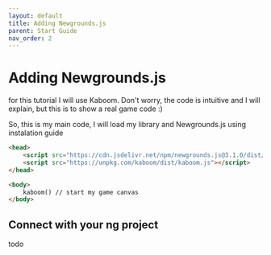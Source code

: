 ```yaml
---
layout: default
title: Adding Newgrounds.js
parent: Start Guide
nav_order: 2
---
```


# Adding Newgrounds.js

for this tutorial I will use Kaboom. Don't worry, the code is intuitive and I will explain, but this is to show a real game code :)

So, this is my main code, I will load my library and Newgrounds.js using instalation guide

```html
<head>
	<script src="https://cdn.jsdelivr.net/npm/newgrounds.js@3.1.0/dist/newgrounds.js"></script>
	<script src="https://unpkg.com/kaboom/dist/kaboom.js"></script>
</head>

<body>
	kaboom() // start my game canvas
</body>
```

## Connect with your ng project
todo

